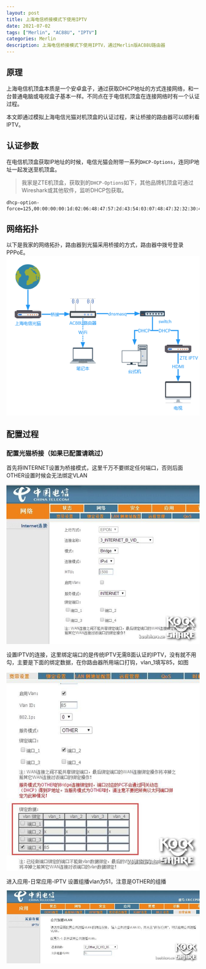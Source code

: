 ```yaml
---
layout: post
title: 上海电信桥接模式下使用IPTV
date: 2021-07-02
tags: ["Merlin", "AC88U", "IPTV"]
categories: Merlin
description: 上海电信桥接模式下使用IPTV，通过Merlin版AC88U路由器
---
```


## 原理

上海电信机顶盒本质是一个安卓盒子，通过获取DHCP地址的方式连接网络，和一台普通电脑或电视盒子基本一样。不同点在于电信机顶盒在连接网络时有一个认证过程。

本文即通过模拟上海电信光猫对机顶盒的认证过程，来让桥接的路由器可以顺利看IPTV。

## 认证参数

在电信机顶盒获取IP地址的时候，电信光猫会附带一系列`DHCP-Options`，连同IP地址一起发送至机顶盒。

> 我家是ZTE机顶盒，获取到的`DHCP-Options`如下，其他品牌机顶盒可通过Wireshark或其他软件，监听DHCP包获取。

```
dhcp-option-force=125,00:00:00:00:1d:02:06:48:47:57:2d:43:54:03:07:48:47:32:32:30:47:53:0a:02:20:00:0b:02:00:55:0d:02:00:2e
```

## 网络拓扑

以下是我家的网络拓扑，路由器到光猫采用桥接的方式，路由器中拨号登录PPPoE。
![](/images/0049.png)

## 配置过程

### 配置光猫桥接（如果已配置请跳过）

首先将INTERNET设置为桥接模式，这里千万不要绑定任何端口，否则后面OTHER设置时候会无法绑定VLAN

![](/images/0014.jpeg)

设置IPTV的连接，这里绑定端口的是传统IPTV无需B面认证的IPTV，没有就不用勾，主要是下面的绑定数据，在你路由器所用端口打钩，vlan_1填写85，如图

![](/images/0015.jpeg)

进入应用-日常应用-IPTV 设置组播vlan为51，注意是OTHER的组播

![](/images/0016.jpeg)
